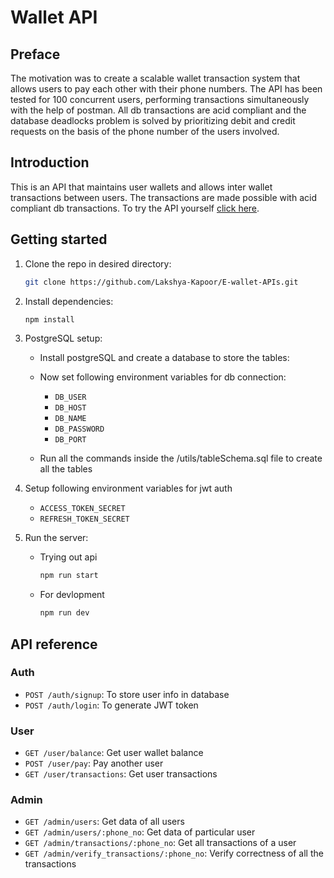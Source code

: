 # Wallet API

## Preface

The motivation was to create a scalable wallet transaction system that allows users to pay each other with their phone numbers. The API has been tested for 100 concurrent users, performing transactions simultaneously with the help of postman. All db transactions are acid compliant and the database deadlocks problem is solved by prioritizing debit and credit requests on the basis of the phone number of the users involved.

## Introduction

This is an API that maintains user wallets and allows inter wallet transactions between users. The transactions are made possible with acid compliant db transactions. To try the API yourself [click here](#getting-started).

## Getting started

1. Clone the repo in desired directory:

   ```bash
   git clone https://github.com/Lakshya-Kapoor/E-wallet-APIs.git
   ```

2. Install dependencies:

   ```bash
   npm install
   ```

3. PostgreSQL setup:

   - Install postgreSQL and create a database to store the tables:

   - Now set following environment variables for db connection:

     - `DB_USER`
     - `DB_HOST`
     - `DB_NAME`
     - `DB_PASSWORD`
     - `DB_PORT`

   - Run all the commands inside the /utils/tableSchema.sql file to create all the tables

4. Setup following environment variables for jwt auth

   - `ACCESS_TOKEN_SECRET`
   - `REFRESH_TOKEN_SECRET`

5. Run the server:

   - Trying out api

     ```bash
     npm run start
     ```

   - For devlopment

     ```bash
     npm run dev
     ```

## API reference

### Auth

- `POST /auth/signup`: To store user info in database
- `POST /auth/login`: To generate JWT token

### User

- `GET /user/balance`: Get user wallet balance
- `POST /user/pay`: Pay another user
- `GET /user/transactions`: Get user transactions

### Admin

- `GET /admin/users`: Get data of all users
- `GET /admin/users/:phone_no`: Get data of particular user
- `GET /admin/transactions/:phone_no`: Get all transactions of a user
- `GET /admin/verify_transactions/:phone_no`: Verify correctness of all the transactions
